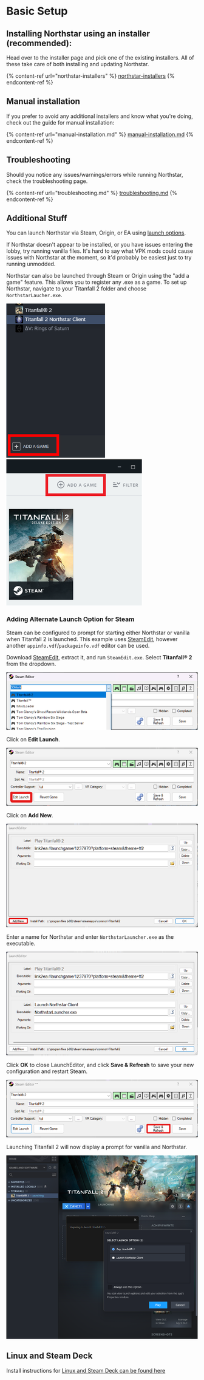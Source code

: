 # Basic Setup

## Installing Northstar using an installer (recommended):

Head over to the installer page and pick one of the existing installers. All of these take care of both installing and updating Northstar.

{% content-ref url="northstar-installers" %}
[northstar-installers](northstar-installers)
{% endcontent-ref %}

## Manual installation

If you prefer to avoid any additional installers and know what you're doing, check out the guide for manual installation:

{% content-ref url="manual-installation.md" %}
[manual-installation.md](manual-installation.md)
{% endcontent-ref %}

## Troubleshooting

Should you notice any issues/warnings/errors while running Northstar, check the troubleshooting page.

{% content-ref url="troubleshooting.md" %}
[troubleshooting.md](troubleshooting.md)
{% endcontent-ref %}

## Additional Stuff

You can launch Northstar via Steam, Origin, or EA using [launch options](troubleshooting.md#launch-opts). 

If Northstar doesn't appear to be installed, or you have issues entering the lobby, try running vanilla files. It's hard to say what VPK mods could cause issues with Northstar at the moment, so it'd probably be easiest just to try running unmodded.

Northstar can also be launched through Steam or Origin using the "add a game" feature. This allows you to register any .exe as a game. To set up Northstar, navigate to your Titanfall 2 folder and choose `NorthstarLaucher.exe`.

![steamaddgame](../images/steam-addgame.png) ![originaddgame](../images/origin-addgame.png)

### Adding Alternate Launch Option for Steam

Steam can be configured to prompt for starting either Northstar or vanilla when Titanfall 2 is launched. This example uses [SteamEdit](https://steamedit.tg-software.com/), however another `appinfo.vdf`/`packageinfo.vdf` editor can be used.

Download [SteamEdit](https://steamedit.tg-software.com/), extract it, and run `SteamEdit.exe`. Select **Titanfall® 2** from the dropdown.

![steameditselecttitanfall2](../images/steamedit-select-titanfall2.png)

Click on **Edit Launch**.

![steamediteditlaunch](../images/steamedit-editlaunch.png)

Click on **Add New**.

![steameditaddnew](../images/steamedit-addnew.png)

Enter a name for Northstar and enter `NorthstarLauncher.exe` as the executable.

![steameditlauncheditor](../images/steamedit-launcheditor.png)

Click **OK** to close LaunchEditor, and click **Save & Refresh** to save your new configuration and restart Steam.

![steameditsaveandrefresh](../images/steamedit-saveandrefresh.png)

Launching Titanfall 2 will now display a prompt for vanilla and Northstar.

![steameditlaunchoption](../images/steamedit-launchoption.png)

## Linux and Steam Deck

Install instructions for [Linux and Steam Deck can be found here](../steamdeck-and-linux/installing-on-steamdeck-and-linux.md)
